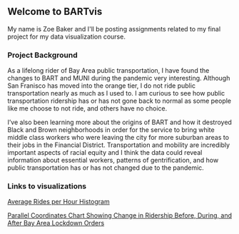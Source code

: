 ## Welcome to BARTvis 

My name is Zoe Baker and I'll be posting assignments related to my final project for my data visualization course. 

### Project Background 
  As a lifelong rider of Bay Area public transportation, I have found the changes to BART and MUNI during the pandemic very interesting. Although San Franisco has moved into the orange tier, I do not ride public transportation nearly as much as I used to. I am curious to see how public transportation ridership has or has not gone back to normal as some people like me choose to not ride, and others have no choice.  

  I’ve also been learning more about the origins of BART and how it destroyed Black and Brown neighborhoods in order for the service to bring white middle class workers who were leaving the city for more suburban areas to their jobs in the Financial District. Transportation and mobility are incredibly important aspects of racial equity and I think the data could reveal information about essential workers, patterns of gentrification, and how public transportation has or has not changed due to the pandemic.  




### Links to visualizations 

[Average Rides per Hour Histogram](https://bl.ocks.org/zoebaker/raw/09b8ee8fd1768f22654444030724ea40/?raw=true)

[Parallel Coordinates Chart Showing Change in Ridership Before, During, and After Bay Area Lockdown Orders](https://bl.ocks.org/zoebaker/raw/42def562042c3420474333e0d5daaf12/?raw=true) 

